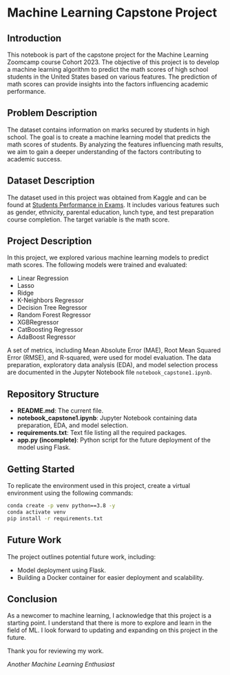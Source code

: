 # Machine Learning Capstone Project

## Introduction

This notebook is part of the capstone project for the Machine Learning Zoomcamp course Cohort 2023. The objective of this project is to develop a machine learning algorithm to predict the math scores of high school students in the United States based on various features. The prediction of math scores can provide insights into the factors influencing academic performance.

## Problem Description

The dataset contains information on marks secured by students in high school. The goal is to create a machine learning model that predicts the math scores of students. By analyzing the features influencing math results, we aim to gain a deeper understanding of the factors contributing to academic success.

## Dataset Description

The dataset used in this project was obtained from Kaggle and can be found at [Students Performance in Exams](https://www.kaggle.com/datasets/spscientist/students-performance-in-exams). It includes various features such as gender, ethnicity, parental education, lunch type, and test preparation course completion. The target variable is the math score.

## Project Description

In this project, we explored various machine learning models to predict math scores. The following models were trained and evaluated:

- Linear Regression
- Lasso
- Ridge
- K-Neighbors Regressor
- Decision Tree Regressor
- Random Forest Regressor
- XGBRegressor
- CatBoosting Regressor
- AdaBoost Regressor

A set of metrics, including Mean Absolute Error (MAE), Root Mean Squared Error (RMSE), and R-squared, were used for model evaluation. The data preparation, exploratory data analysis (EDA), and model selection process are documented in the Jupyter Notebook file `notebook_capstone1.ipynb`.

## Repository Structure

- **README.md**: The current file.
- **notebook_capstone1.ipynb**: Jupyter Notebook containing data preparation, EDA, and model selection.
- **requirements.txt**: Text file listing all the required packages.
- **app.py (incomplete)**: Python script for the future deployment of the model using Flask.

## Getting Started

To replicate the environment used in this project, create a virtual environment using the following commands:

```bash
conda create -p venv python==3.8 -y
conda activate venv
pip install -r requirements.txt
```

## Future Work

The project outlines potential future work, including:

- Model deployment using Flask.
- Building a Docker container for easier deployment and scalability.

## Conclusion

As a newcomer to machine learning, I acknowledge that this project is a starting point. I understand that there is more to explore and learn in the field of ML. I look forward to updating and expanding on this project in the future.

Thank you for reviewing my work.

*Another Machine Learning Enthusiast*